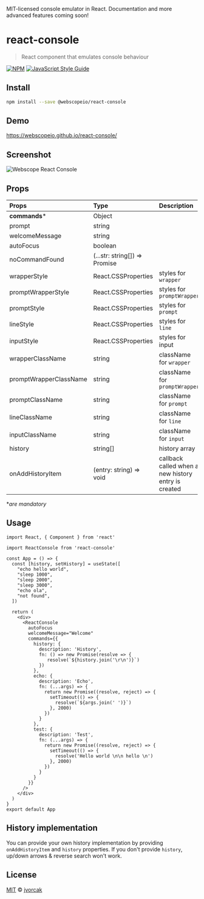 MIT-licensed console emulator in React. Documentation and more advanced features coming soon!

# react-console

> React component that emulates console behaviour

[![NPM](https://img.shields.io/npm/v/react-console.svg)](https://www.npmjs.com/package/react-console) [![JavaScript Style Guide](https://img.shields.io/badge/code_style-standard-brightgreen.svg)](https://standardjs.com)

## Install

```bash
npm install --save @webscopeio/react-console
```

## Demo

https://webscopeio.github.io/react-console/

## Screenshot

![Webscope React Console](https://user-images.githubusercontent.com/1083817/48961581-14dce380-ef76-11e8-9d89-66c3815e46fe.png)

## Props


| Props                  | Type                                                                  | Description |
| :--------------------- | :-------------------------------------------------------------------- |:--------------|
| **commands***          | Object |
| prompt                 | string |
| welcomeMessage         | string |
| autoFocus              | boolean|
| noCommandFound         | (...str: string[]) => Promise<string> |
| wrapperStyle           | React.CSSProperties | styles for `wrapper` |
| promptWrapperStyle     | React.CSSProperties | styles for `promptWrapper` |
| promptStyle            | React.CSSProperties | styles for `prompt` |
| lineStyle              | React.CSSProperties | styles for `line` |
| inputStyle             | React.CSSProperties | styles for input |
| wrapperClassName       | string | className for `wrapper` |
| promptWrapperClassName | string | className for `promptWrapper` |
| promptClassName        | string | className for `prompt` |
| lineClassName          | string | className for `line` |
| inputClassName         | string | className for `input` |
| history                | string[] | history array |
| onAddHistoryItem       | (entry: string) => void | callback called when a new history entry is created |

\*_are mandatory_

## Usage

```tsx
import React, { Component } from 'react'

import ReactConsole from 'react-console'

const App = () => {
  const [history, setHistory] = useState([
    "echo hello world",
    "sleep 1000",
    "sleep 2000",
    "sleep 3000",
    "echo ola",
    "not found",
  ])

  return (
    <div>
      <ReactConsole
        autoFocus
        welcomeMessage="Welcome"
        commands={{
          history: {
            description: 'History',
            fn: () => new Promise(resolve => {
               resolve(`${history.join('\r\n')}`)
            })
          },
          echo: {
            description: 'Echo',
            fn: (...args) => {
              return new Promise((resolve, reject) => {
                setTimeout(() => {
                  resolve(`${args.join(' ')}`)
                }, 2000)
              })
            }
          },
          test: {
            description: 'Test',
            fn: (...args) => {
              return new Promise((resolve, reject) => {
                setTimeout(() => {
                  resolve('Hello world \n\n hello \n')
                }, 2000)
              })
            }
          }
        }}
      />
    </div>
  )
}
export default App
```

## History implementation

You can provide your own history implementation by providing `onAddHistoryItem` and `history` properties.
If you don't provide `history`, up/down arrows & reverse search won't work.


## License

[MIT](https://opensource.org/licenses/MIT) © [jvorcak](https://github.com/jvorcak)
